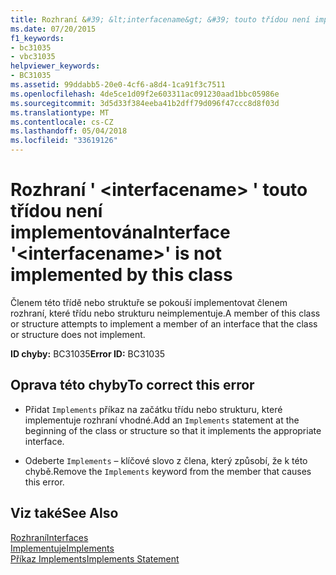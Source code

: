 ```yaml
---
title: Rozhraní &#39; &lt;interfacename&gt; &#39; touto třídou není implementována
ms.date: 07/20/2015
f1_keywords:
- bc31035
- vbc31035
helpviewer_keywords:
- BC31035
ms.assetid: 99ddabb5-20e0-4cf6-a8d4-1ca91f3c7511
ms.openlocfilehash: 4de5ce1d09f2e603311ac091230aad1bbc05986e
ms.sourcegitcommit: 3d5d33f384eeba41b2dff79d096f47ccc8d8f03d
ms.translationtype: MT
ms.contentlocale: cs-CZ
ms.lasthandoff: 05/04/2018
ms.locfileid: "33619126"
---
```

# <a name="interface-39ltinterfacenamegt39-is-not-implemented-by-this-class"></a><span data-ttu-id="e5ab2-102">Rozhraní &#39; &lt;interfacename&gt; &#39; touto třídou není implementována</span><span class="sxs-lookup"><span data-stu-id="e5ab2-102">Interface &#39;&lt;interfacename&gt;&#39; is not implemented by this class</span></span>
<span data-ttu-id="e5ab2-103">Členem této třídě nebo struktuře se pokouší implementovat členem rozhraní, které třídu nebo strukturu neimplementuje.</span><span class="sxs-lookup"><span data-stu-id="e5ab2-103">A member of this class or structure attempts to implement a member of an interface that the class or structure does not implement.</span></span>  
  
 <span data-ttu-id="e5ab2-104">**ID chyby:** BC31035</span><span class="sxs-lookup"><span data-stu-id="e5ab2-104">**Error ID:** BC31035</span></span>  
  
## <a name="to-correct-this-error"></a><span data-ttu-id="e5ab2-105">Oprava této chyby</span><span class="sxs-lookup"><span data-stu-id="e5ab2-105">To correct this error</span></span>  
  
-   <span data-ttu-id="e5ab2-106">Přidat `Implements` příkaz na začátku třídu nebo strukturu, které implementuje rozhraní vhodné.</span><span class="sxs-lookup"><span data-stu-id="e5ab2-106">Add an `Implements` statement at the beginning of the class or structure so that it implements the appropriate interface.</span></span>  
  
-   <span data-ttu-id="e5ab2-107">Odeberte `Implements` – klíčové slovo z člena, který způsobí, že k této chybě.</span><span class="sxs-lookup"><span data-stu-id="e5ab2-107">Remove the `Implements` keyword from the member that causes this error.</span></span>  
  
## <a name="see-also"></a><span data-ttu-id="e5ab2-108">Viz také</span><span class="sxs-lookup"><span data-stu-id="e5ab2-108">See Also</span></span>  
 [<span data-ttu-id="e5ab2-109">Rozhraní</span><span class="sxs-lookup"><span data-stu-id="e5ab2-109">Interfaces</span></span>](../../visual-basic/programming-guide/language-features/interfaces/index.md)  
 [<span data-ttu-id="e5ab2-110">Implementuje</span><span class="sxs-lookup"><span data-stu-id="e5ab2-110">Implements</span></span>](../../visual-basic/language-reference/statements/implements-clause.md)  
 [<span data-ttu-id="e5ab2-111">Příkaz Implements</span><span class="sxs-lookup"><span data-stu-id="e5ab2-111">Implements Statement</span></span>](../../visual-basic/language-reference/statements/implements-statement.md)

